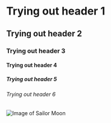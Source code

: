 # Trying out header 1
## Trying out header 2
### Trying out header 3
#### Trying out header 4
##### Trying out header 5
###### Trying out header 6
![Image of Sailor Moon](https://images.app.goo.gl/v1JeRoUxP4y662nv7)
